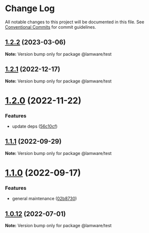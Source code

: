 # Change Log

All notable changes to this project will be documented in this file.
See [Conventional Commits](https://conventionalcommits.org) for commit guidelines.

## [1.2.2](https://github.com/evilkiwi/lamware/compare/@lamware/test@1.2.1...@lamware/test@1.2.2) (2023-03-06)

**Note:** Version bump only for package @lamware/test





## [1.2.1](https://github.com/evilkiwi/lamware/compare/@lamware/test@1.2.0...@lamware/test@1.2.1) (2022-12-17)

**Note:** Version bump only for package @lamware/test





# [1.2.0](https://github.com/evilkiwi/lamware/compare/@lamware/test@1.1.1...@lamware/test@1.2.0) (2022-11-22)


### Features

* update deps ([56c10cf](https://github.com/evilkiwi/lamware/commit/56c10cf693d4dbab4f98b9ca8867423e1792a1ac))





## [1.1.1](https://github.com/evilkiwi/lamware/compare/@lamware/test@1.1.0...@lamware/test@1.1.1) (2022-09-29)

**Note:** Version bump only for package @lamware/test





# [1.1.0](https://github.com/evilkiwi/lamware/compare/@lamware/test@1.0.12...@lamware/test@1.1.0) (2022-09-17)


### Features

* general maintenance ([02b8730](https://github.com/evilkiwi/lamware/commit/02b8730fc776181b6be8c8950e17a186380d975e))





## [1.0.12](https://github.com/evilkiwi/lamware/compare/@lamware/test@1.0.11...@lamware/test@1.0.12) (2022-07-01)

**Note:** Version bump only for package @lamware/test
